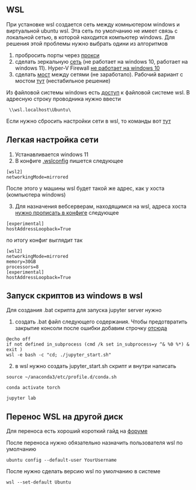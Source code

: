 WSL
---


При установке wsl создается сеть между комньютером windows и виртуальной ubuntu wsl. Эта сеть по умолчанию не имеет связь с локальной сетью, в которой находится компьютер windows. Для решения этой проблемы нужно выбрать одини из алгоритмов

1) пробросить порты через [прокси](https://superuser.com/questions/1717753/how-to-connect-to-windows-subsystem-for-linux-from-another-machine-within-networ)
2) сделать зеркальную [сеть](https://superuser.com/questions/1717753/how-to-connect-to-windows-subsystem-for-linux-from-another-machine-within-networ) (не работает на windows 10, работает на windows 11).  Hyper-V Firewall [не работает на windows 10](https://github.com/microsoft/WSL/discussions/11380)
3) сделать  [мост](https://develmonk.com/2021/06/05/easiest-wsl2-bridge-network-without-hyper-v-virtual-network-manager/) между сетями (не заработало). Рабочий вариант с мостом [тут](https://github.com/microsoft/WSL/discussions/9227#discussioncomment-6764641) (нестабильное решение)

Из файловой системы windows есть [доступ](https://superuser.com/questions/1791373/location-of-wsl-home-directory-in-windows) к файловой системе wsl. В адресную строку проводника нужно ввести

~~~
 \\wsl.localhost\Ubuntu\
~~~

Если нужно сбросить настройки сети в wsl, то команды вот [тут](https://help.nordlayer.com/docs/how-to-reset-network-settings-on-linux)

## Легкая настройка сети

1) Устанавливается windows 11
2) В конфиге [.wslconfig](https://superuser.com/questions/1765370/cannot-locate-wslconfig-in-user-profile-on-windows-11) пишется следующее
~~~
[wsl2]
networkingMode=mirrored
~~~
После этого у машины wsl будет такой же адрес, как у хоста (компьютера windows)

3) Для назначения вебсерверам, находящимся на wsl, адреса хоста [нужно пропиcать в конфиге](https://github.com/microsoft/WSL/issues/11034#issuecomment-1894295548) следующее
~~~
[experimental]
hostAddressLoopback=True
~~~

по итогу конфиг выглядит так
~~~
[wsl2]
networkingMode=mirrored
memory=30GB
processors=8
[experimental]
hostAddressLoopback=True
~~~

## Запуск скриптов из windows в wsl

Для создания .bat скрипта для запуска jupyter server нужно
1) создать .bat файл следующего содержания. Чтобы предотвратить закрытие консоли после ошибки добавим строчку [отсюда](https://stackoverflow.com/questions/17118846/how-to-prevent-batch-window-from-closing-when-error-occurs)
~~~
@echo off
if not defined in_subprocess (cmd /k set in_subprocess=y ^& %0 %*) & exit )
wsl -e bash -c "cd; ./jupyter_start.sh"
~~~

2) в wsl нужно создать jupyter_start.sh скрипт и внутри написать
~~~
source ~/anaconda3/etc/profile.d/conda.sh

conda activate torch

jupyter lab
~~~

## Перенос WSL на другой диск

Для переноса есть хороший короткий гайд на [форуме](https://superuser.com/questions/1550622/move-wsl2-file-system-to-another-drive/1618643#1618643)

После переноса нужно обязательно назначить пользователя wsl по умолчанию

~~~
ubuntu config --default-user YourUsername
~~~

После нужно сделать версию wsl по умолчанию в системе

~~~
wsl --set-default Ubuntu
~~~

